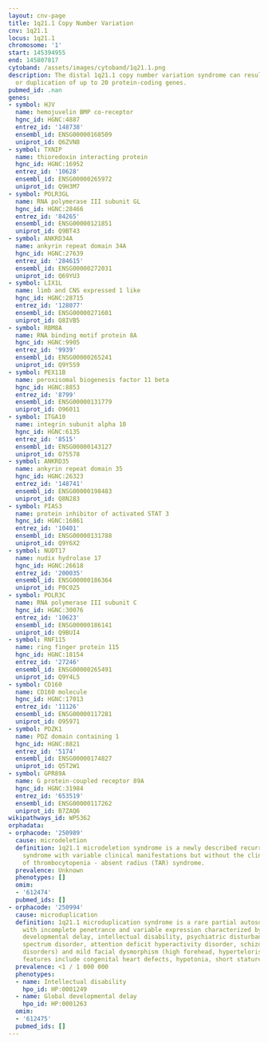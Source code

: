 ```yaml
---
layout: cnv-page
title: 1q21.1 Copy Number Variation
cnv: 1q21.1
locus: 1q21.1
chromosome: '1'
start: 145394955
end: 145807817
cytoband: /assets/images/cytoband/1q21.1.png
description: The distal 1q21.1 copy number variation syndrome can result in the loss
  or duplication of up to 20 protein-coding genes.
pubmed_id: .nan
genes:
- symbol: HJV
  name: hemojuvelin BMP co-receptor
  hgnc_id: HGNC:4887
  entrez_id: '148738'
  ensembl_id: ENSG00000168509
  uniprot_id: Q6ZVN8
- symbol: TXNIP
  name: thioredoxin interacting protein
  hgnc_id: HGNC:16952
  entrez_id: '10628'
  ensembl_id: ENSG00000265972
  uniprot_id: Q9H3M7
- symbol: POLR3GL
  name: RNA polymerase III subunit GL
  hgnc_id: HGNC:28466
  entrez_id: '84265'
  ensembl_id: ENSG00000121851
  uniprot_id: Q9BT43
- symbol: ANKRD34A
  name: ankyrin repeat domain 34A
  hgnc_id: HGNC:27639
  entrez_id: '284615'
  ensembl_id: ENSG00000272031
  uniprot_id: Q69YU3
- symbol: LIX1L
  name: limb and CNS expressed 1 like
  hgnc_id: HGNC:28715
  entrez_id: '128077'
  ensembl_id: ENSG00000271601
  uniprot_id: Q8IVB5
- symbol: RBM8A
  name: RNA binding motif protein 8A
  hgnc_id: HGNC:9905
  entrez_id: '9939'
  ensembl_id: ENSG00000265241
  uniprot_id: Q9Y5S9
- symbol: PEX11B
  name: peroxisomal biogenesis factor 11 beta
  hgnc_id: HGNC:8853
  entrez_id: '8799'
  ensembl_id: ENSG00000131779
  uniprot_id: O96011
- symbol: ITGA10
  name: integrin subunit alpha 10
  hgnc_id: HGNC:6135
  entrez_id: '8515'
  ensembl_id: ENSG00000143127
  uniprot_id: O75578
- symbol: ANKRD35
  name: ankyrin repeat domain 35
  hgnc_id: HGNC:26323
  entrez_id: '148741'
  ensembl_id: ENSG00000198483
  uniprot_id: Q8N283
- symbol: PIAS3
  name: protein inhibitor of activated STAT 3
  hgnc_id: HGNC:16861
  entrez_id: '10401'
  ensembl_id: ENSG00000131788
  uniprot_id: Q9Y6X2
- symbol: NUDT17
  name: nudix hydrolase 17
  hgnc_id: HGNC:26618
  entrez_id: '200035'
  ensembl_id: ENSG00000186364
  uniprot_id: P0C025
- symbol: POLR3C
  name: RNA polymerase III subunit C
  hgnc_id: HGNC:30076
  entrez_id: '10623'
  ensembl_id: ENSG00000186141
  uniprot_id: Q9BUI4
- symbol: RNF115
  name: ring finger protein 115
  hgnc_id: HGNC:18154
  entrez_id: '27246'
  ensembl_id: ENSG00000265491
  uniprot_id: Q9Y4L5
- symbol: CD160
  name: CD160 molecule
  hgnc_id: HGNC:17013
  entrez_id: '11126'
  ensembl_id: ENSG00000117281
  uniprot_id: O95971
- symbol: PDZK1
  name: PDZ domain containing 1
  hgnc_id: HGNC:8821
  entrez_id: '5174'
  ensembl_id: ENSG00000174827
  uniprot_id: Q5T2W1
- symbol: GPR89A
  name: G protein-coupled receptor 89A
  hgnc_id: HGNC:31984
  entrez_id: '653519'
  ensembl_id: ENSG00000117262
  uniprot_id: B7ZAQ6
wikipathways_id: WP5362
orphadata:
- orphacode: '250989'
  cause: microdeletion
  definition: 1q21.1 microdeletion syndrome is a newly described recurrent deletion
    syndrome with variable clinical manifestations but without the clinical picture
    of thrombocytopenia - absent radius (TAR) syndrome.
  prevalence: Unknown
  phenotypes: []
  omim:
  - '612474'
  pubmed_ids: []
- orphacode: '250994'
  cause: microduplication
  definition: 1q21.1 microduplication syndrome is a rare partial autosomal trisomy/tetrasomy
    with incomplete penetrance and variable expression characterized by macrocephaly,
    developmental delay, intellectual disability, psychiatric disturbances (autism
    spectrum disorder, attention deficit hyperactivity disorder, schizophrenia, mood
    disorders) and mild facial dysmorphism (high forehead, hypertelorism). Other associated
    features include congenital heart defects, hypotonia, short stature, scoliosis.
  prevalence: <1 / 1 000 000
  phenotypes:
  - name: Intellectual disability
    hpo_id: HP:0001249
  - name: Global developmental delay
    hpo_id: HP:0001263
  omim:
  - '612475'
  pubmed_ids: []
---
```

